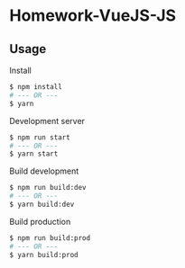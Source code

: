 # Homework-VueJS-JS

## Usage

Install

```sh
$ npm install
# --- OR ---
$ yarn
```

Development server

```sh
$ npm run start
# --- OR ---
$ yarn start
```

Build development

```sh
$ npm run build:dev
# --- OR ---
$ yarn build:dev
```

Build production

```sh
$ npm run build:prod
# --- OR ---
$ yarn build:prod
```
